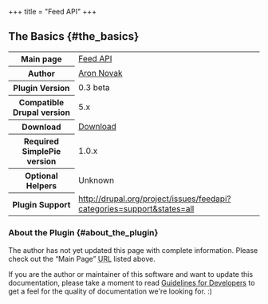 +++
title = "Feed API"
+++

## The Basics {#the_basics}

<table class="inline">
<tbody>
<tr>
<th>Main page</th>
<td><a href="http://aggregation.novaak.net/">Feed API</a></td>
</tr>
<tr>
<th>Author</th>
<td><a href="http://aron.novaak.net/">Aron Novak</a></td>
</tr>
<tr>
<th>Plugin Version</th>
<td>0.3 beta</td>
</tr>
<tr>
<th>Compatible Drupal version</th>
<td>5.x</td>
</tr>
<tr>
<th>Download</th>
<td><a href="http://ftp.drupal.org/files/projects/feedapi-5.x-0.3.tar.gz">Download</a></td>
</tr>
<tr>
<th>Required SimplePie version</th>
<td>1.0.x</td>
</tr>
<tr>
<th>Optional Helpers</th>
<td>Unknown</td>
</tr>
<tr>
<th>Plugin Support</th>
<td><a href="http://drupal.org/project/issues/feedapi?categories=support&amp;states=all">http://drupal.org/project/issues/feedapi?categories=support&amp;states=all</a></td>
</tr>
</tbody>
</table>

### About the Plugin {#about_the_plugin}

The author has not yet updated this page with complete information. Please check out the “Main Page” <abbr title="Uniform Resource Locator">URL</abbr> listed above.

If you are the author or maintainer of this software and want to update this documentation, please take a moment to read [Guidelines for Developers](@/wiki/plugins/guidelines_for_developers.md) to get a feel for the quality of documentation we're looking for. :)
